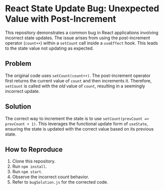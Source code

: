 # React State Update Bug: Unexpected Value with Post-Increment

This repository demonstrates a common bug in React applications involving incorrect state updates. The issue arises from using the post-increment operator (`count++`) within a `setCount` call inside a `useEffect` hook. This leads to the state value not updating as expected.

## Problem

The original code uses `setCount(count++)`.  The post-increment operator first returns the current value of `count` and then increments it.  Therefore, `setCount` is called with the *old* value of `count`, resulting in a seemingly incorrect update.

## Solution

The correct way to increment the state is to use `setCount(prevCount => prevCount + 1)`.  This leverages the functional update form of `useState`, ensuring the state is updated with the correct value based on its previous state.

## How to Reproduce

1. Clone this repository.
2. Run `npm install`.
3. Run `npm start`.
4. Observe the incorrect count behavior.
5. Refer to `bugSolution.js` for the corrected code.